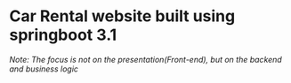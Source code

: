 # Car Rental website built using springboot 3.1
*Note: The focus is not on the presentation(Front-end), but on the backend and business logic*

